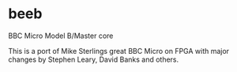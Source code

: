 # beeb
BBC Micro Model B/Master core

This is a port of Mike Sterlings great BBC Micro on FPGA with major changes by Stephen Leary, David Banks and others.
